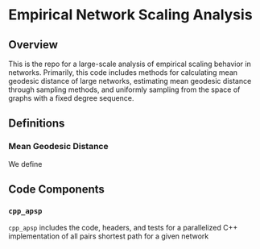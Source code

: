 # Empirical Network Scaling Analysis
## Overview
This is the repo for a large-scale analysis of empirical scaling behavior in networks. Primarily, this code includes methods for calculating mean geodesic distance of large networks, estimating mean geodesic distance through sampling methods, and uniformly sampling from the space of graphs with a fixed degree sequence. 
## Definitions
### Mean Geodesic Distance
We define
## Code Components
### `cpp_apsp`
`cpp_apsp` includes the code, headers, and tests for a parallelized C++ implementation of all pairs shortest path for a given network
